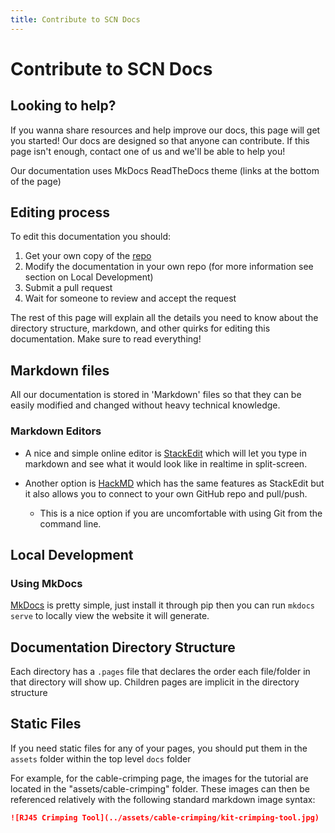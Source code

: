 ```yaml
---
title: Contribute to SCN Docs
---
```


# Contribute to SCN Docs

## Looking to help?

If you wanna share resources and help improve our docs, this page will get you started!
Our docs are designed so that anyone can contribute. If this page isn't enough, contact one of
us and we'll be able to help you!

Our documentation uses MkDocs ReadTheDocs theme (links at the bottom of the page)

## Editing process
To edit this documentation you should:

1. Get your own copy of the [repo](https://github.com/Local-Connectivity-Lab/scn-documentation)
1. Modify the documentation in your own repo (for more information see section on Local Development)
1. Submit a pull request
1. Wait for someone to review and accept the request

The rest of this page will explain all the details you need to know about the directory structure, markdown, and other quirks for editing this documentation. Make sure to read everything!

## Markdown files
All our documentation is stored in 'Markdown' files so that they can be easily
modified and changed without heavy technical knowledge.

### Markdown Editors

- A nice and simple online editor is [StackEdit](https://stackedit.io/app#) which will let you type in markdown and see what it would look like in realtime in split-screen.

- Another option is [HackMD](https://hackmd.io/) which has the same features as StackEdit
but it also allows you to connect to your own GitHub repo and pull/push.
	- This is a nice option if you are uncomfortable with using Git from the command line.

## Local Development

### Using MkDocs
[MkDocs](https://www.mkdocs.org/) is pretty simple, just install it through pip then you can run `mkdocs serve` to locally view the website it will generate.

## Documentation Directory Structure
Each directory has a `.pages` file that declares the order each file/folder in that directory will show up.
Children pages are implicit in the directory structure

## Static Files

If you need static files for any of your pages, you should put them in the `assets` folder within the top level `docs` folder

For example, for the cable-crimping page, the images for the tutorial are located in the "assets/cable-crimping" folder. These images can then be referenced relatively with the following standard markdown image syntax:
```markdown
![RJ45 Crimping Tool](../assets/cable-crimping/kit-crimping-tool.jpg)
```
